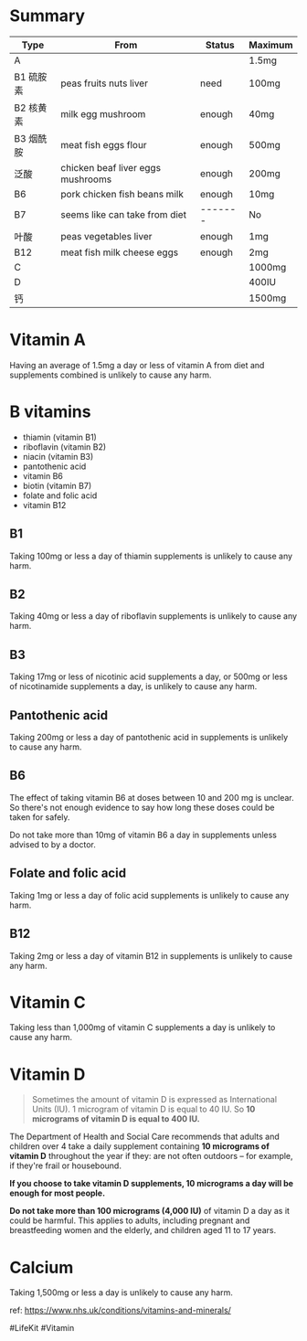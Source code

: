 
# Summary

| Type   | From                              | Status  | Maximum |
| ------ | --------------------------------- | ------- | ------- |
| A      |                                   |         | 1.5mg   |
| B1 硫胺素 | peas fruits nuts liver            | need    | 100mg   |
| B2 核黄素 | milk egg mushroom                 | enough  | 40mg    |
| B3 烟酰胺 | meat fish eggs flour              | enough  | 500mg   |
| 泛酸     | chicken beaf liver eggs mushrooms | enough  | 200mg   |
| B6     | pork chicken fish beans milk      | enough  | 10mg    |
| B7     | seems like can take from diet     | ------- | No      |
| 叶酸     | peas vegetables liver             | enough  | 1mg     |
| B12    | meat fish milk cheese eggs        | enough  | 2mg     |
| C      |                                   |         | 1000mg  |
| D      |                                   |         | 400IU   |
| 钙      |                                   |         | 1500mg  |
# Vitamin A

Having an average of 1.5mg a day or less of vitamin A from diet and supplements combined is unlikely to cause any harm.

# B vitamins

- thiamin (vitamin B1)
- riboflavin (vitamin B2)
- niacin (vitamin B3) 
- pantothenic acid
- vitamin B6
- biotin (vitamin B7) 
- folate and folic acid
- vitamin B12
## B1

Taking 100mg or less a day of thiamin supplements is unlikely to cause any harm.

## B2

Taking 40mg or less a day of riboflavin supplements is unlikely to cause any harm.

## B3

Taking 17mg or less of nicotinic acid supplements a day, or 500mg or less of nicotinamide supplements a day, is unlikely to cause any harm.

## Pantothenic acid

Taking 200mg or less a day of pantothenic acid in supplements is unlikely to cause any harm.

## B6

The effect of taking vitamin B6 at doses between 10 and 200 mg is unclear. So there's not enough evidence to say how long these doses could be taken for safely.

Do not take more than 10mg of vitamin B6 a day in supplements unless advised to by a doctor.

## Folate and folic acid

Taking 1mg or less a day of folic acid supplements is unlikely to cause any harm.

## B12

Taking 2mg or less a day of vitamin B12 in supplements is unlikely to cause any harm.

# Vitamin C

Taking less than 1,000mg of vitamin C supplements a day is unlikely to cause any harm.

# Vitamin D

> Sometimes the amount of vitamin D is expressed as International Units (IU). 
> 1 microgram of vitamin D is equal to 40 IU. 
> So **10 micrograms of vitamin D is equal to 400 IU.**

The Department of Health and Social Care recommends that adults and children over 4 take a daily supplement containing **10 micrograms of vitamin D** throughout the year if they: are not often outdoors – for example, if they're frail or housebound.

**If you choose to take vitamin D supplements, 10 micrograms a day will be enough for most people.**

**Do not take more than 100 micrograms (4,000 IU)** of vitamin D a day as it could be harmful. This applies to adults, including pregnant and breastfeeding women and the elderly, and children aged 11 to 17 years.

# Calcium

Taking 1,500mg or less a day is unlikely to cause any harm.


ref: https://www.nhs.uk/conditions/vitamins-and-minerals/

#LifeKit #Vitamin